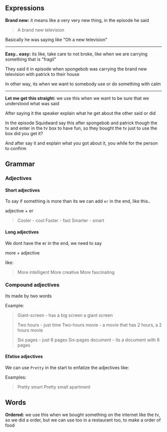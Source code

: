 
## Expressions

**Brand new:** it means like a very very new thing, in the episode he said

> A brand new television

Basically he was saying like "Oh a new television"

---
**Easy.. easy:** its like, take care to not broke, like when we are carrying something that is "fragil"

They said it in episode when spongebob was carrying the brand new television with patrick to their house

In other way, its when we want to somebody use or do something with calm

---
**Let me get this straight:** we use this when we want to be sure that we understood what was said

After saying it the speaker explain what he get about the other said or did

In the episode Squidward say this after spongebob and patrick though the tv and enter in the tv box to have fun, so they bought the tv just to use the box did you get it?

And after say it and explain what you got about it, you while for the person to confirm

## Grammar

### Adjectives
#### Short adjectives

To say if something is more than its we can add `er` in the end, like this..

adjective + er

> Cooler - cool
> Faster - fast
> Smarter - smart

#### Long adjectives

We dont have the er in the end, we need to say 

more + adjective

like:
> More intelligent 
> More creative
> More fascinating

### Compound adjectives
Its made by two words

Example: 

> Giant-screen - has a big screen a giant screen
> 
> Two hours - just time
> Two-hours movie - a movie that has 2 hours, a 2 hours movie
> 
> Six pages - just 6 pages
> Six-pages document - its a document with 6 pages


#### Efatise adjectives

We can use `Pretty` in the start to enfatize the adjectives like:

Examples:
> Pretty smart
> Pretty small apartment 




## Words

**Ordered:** we use this when we bought something on the internet like the tv, so we did a order, but we can use too in a restaurant too, to make a order of food